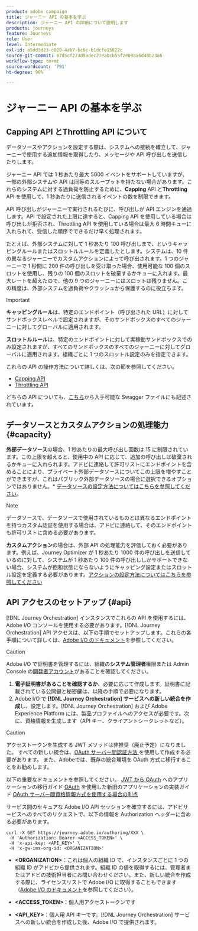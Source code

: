 ```yaml
---
product: adobe campaign
title: ジャーニー API の基本を学ぶ
description: ジャーニー API の詳細について説明します
products: journeys
feature: Journeys
role: User
level: Intermediate
exl-id: a5dd3d23-c820-4ab7-bc6c-b1dcfe15022c
source-git-commit: 87d5cf223d9adec27eabcb55f2e09aa6d40b23a6
workflow-type: tm+mt
source-wordcount: '791'
ht-degree: 90%

---
```


# ジャーニー API の基本を学ぶ

## Capping API とThrottling API について

データソースやアクションを設定する際は、システムへの接続を確立して、ジャーニーで使用する追加情報を取得したり、メッセージや API 呼び出しを送信したりします。

ジャーニー API では 1 秒あたり最大 5000 イベントをサポートしていますが、一部の外部システムや API は同等のスループットを持たない場合があります。これらのシステムに対する過負荷を防止するために、**Capping** API と&#x200B;**Throttling** API を使用して、1 秒あたりに送信されるイベントの数を制限できます。

API 呼び出しがジャーニーで実行されるたびに、呼び出しが API エンジンを通過します。API で設定された上限に達すると、Capping API を使用している場合は呼び出しが拒否され、Throttling API を使用している場合は最大 6 時間キューに入れられて、受信した順序でできるだけ早く処理されます。

たとえば、外部システムに対して 1 秒あたり 100 呼び出しまで、というキャッピングルールまたはスロットルルールを定義したとします。システムは、10 件の異なるジャーニーでカスタムアクションによって呼び出されます。1 つのジャーニーで 1 秒間に 200 件の呼び出しを受け取った場合、使用可能な 100 個のスロットを使用し、残りの 100 個のスロットを破棄するかキューに入れます。最大レートを超えたので、他の 9 つのジャーニーにはスロットは残りません。この精度は、外部システムを過負荷やクラッシュから保護するのに役立ちます。

>[!IMPORTANT]
>
>**キャッピングルール**&#x200B;は、特定のエンドポイント（呼び出された URL）に対してサンドボックスレベルで設定されますが、そのサンドボックスのすべてのジャーニーに対してグローバルに適用されます。
>
>**スロットルルール**&#x200B;は、特定のエンドポイントに対して実稼動サンドボックスでのみ設定されますが、すべてのサンドボックスのすべてのジャーニーに対してグローバルに適用されます。組織ごとに 1 つのスロットル設定のみを指定できます。

これらの API の操作方法について詳しくは、次の節を参照してください。

* [Capping API](capping.md)
* [Throttling API](throttling.md)

どちらの API についても、[こちら](https://adobedocs.github.io/JourneyAPI/docs/)から入手可能な Swagger ファイルにも記述されています。

## データソースとカスタムアクションの処理能力 {#capacity}

**外部データソース**&#x200B;の場合、1 秒あたりの最大呼び出し回数は 15 に制限されています。この上限を超えると、使用中の API に応じて、追加の呼び出しは破棄されるかキューに入れられます。アドビに連絡して許可リストにエンドポイントを含めることにより、プライベート外部データソースについてこの上限を増やすことができますが、これはパブリック外部データソースの場合に選択できるオプションではありません。* [データソースの設定方法についてはこちらを参照してください](../datasource/about-data-sources.md)。

>[!NOTE]
>
>データソースで、データソースで使用されているものとは異なるエンドポイントを持つカスタム認証を使用する場合は、アドビに連絡して、そのエンドポイントも許可リストに含める必要があります。

**カスタムアクション**&#x200B;の場合は、外部 API の処理能力を評価しておく必要があります。例えば、Journey Optimizer が 1 秒あたり 1000 件の呼び出しを送信しているのに対して、システムが 1 秒あたり 100 件の呼び出ししかサポートできない場合、システムが飽和状態にならないようにキャッピング設定またはスロットル設定を定義する必要があります。[アクションの設定方法についてはこちらを参照してください](../action/action.md)

## API アクセスのセットアップ {#api}

[!DNL Journey Orchestration] インスタンスでこれらの API を使用するには、Adobe I/O コンソールを使用する必要があります。[!DNL Journey Orchestration] API アクセスは、以下の手順でセットアップします。これらの各手順について詳しくは、[Adobe I/O のドキュメント](https://www.adobe.io/authentication/auth-methods.html#!AdobeDocs/adobeio-auth/master/AuthenticationOverview/ServiceAccountIntegration.md)を参照してください。

>[!CAUTION]
>
>Adobe I/O で証明書を管理するには、組織の<b>システム管理者</b>権限または Admin Console の[開発者アカウント](https://helpx.adobe.com/jp/enterprise/using/manage-developers.html)があることを確認してください。

1. **電子証明書があることを確認するか**、必要に応じて作成します。証明書に記載されている公開鍵と秘密鍵は、以降の手順で必要になります。
1. Adobe I/O で **[!DNL Journey Orchestration] サービスへの新しい統合を作成**&#x200B;し、設定します。[!DNL Journey Orchestration] および Adobe Experience Platform には、製品プロファイルへのアクセスが必要です。次に、資格情報を生成します（API キー、クライアントシークレットなど）。

>[!CAUTION]
>
>アクセストークンを生成する JWT メソッドは非推奨（廃止予定）になりました。 すべての新しい統合は、[OAuth サーバー間認証方法 ](https://experienceleague.adobe.com/docs/experience-platform/landing/platform-apis/api-authentication.html#select-oauth-server-to-server) を使用して作成する必要があります。 また、Adobeでは、既存の統合環境を OAuth 方式に移行することをお勧めします。
>
>以下の重要なドキュメントを参照してください。
>[JWT から OAuth](https://developer.adobe.com/developer-console/docs/guides/authentication/ServerToServerAuthentication/migration/) へのアプリケーションの移行ガイド
>[OAuth](https://developer.adobe.com/developer-console/docs/guides/authentication/ServerToServerAuthentication/implementation/) を使用した新旧のアプリケーションの実装ガイド
>[OAuth サーバー間資格情報方式を使用する場合の利点 ](https://developer.adobe.com/developer-console/docs/guides/authentication/ServerToServerAuthentication/migration/#why-oauth-server-to-server-credentials)

サービス間のセキュアな Adobe I/O API セッションを確立するには、アドビサービスへのすべてのリクエストで、以下の情報を Authorization ヘッダーに含める必要があります。

```
curl -X GET https://journey.adobe.io/authoring/XXX \
 -H 'Authorization: Bearer <ACCESS_TOKEN>' \
 -H 'x-api-key: <API_KEY>' \
 -H 'x-gw-ims-org-id: <ORGANIZATION>'
```

* **&lt;ORGANIZATION>**：これは個人の組織 ID で、インスタンスごとに 1 つの組織 ID がアドビから提供されます。組織 ID の値を取得するには、管理者またはアドビの技術担当者にお問い合わせください。また、新しい統合を作成する際に、ライセンスリストで Adobe I/O に取得することもできます（[Adobe I/O のドキュメント](https://www.adobe.io/authentication/auth-methods.html#!AdobeDocs/adobeio-auth/master/AuthenticationOverview/ServiceAccountIntegration.md)を参照してください）。

* **&lt;ACCESS_TOKEN>**：個人用アクセストークンです

* **&lt;API_KEY>**：個人用 API キーです。[!DNL Journey Orchestration] サービスへの新しい統合を作成した後、Adobe I/O で提供されます。

